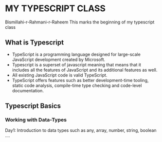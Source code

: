# MY TYPESCRIPT CLASS
Bismillahi-r-Rahmani-r-Raheem
This marks the beginning of my typescript class

## What is Typescript
* TypeScript is a programming language designed for large-scale JavaScript development created by Microsoft. 
* Typescript is a superset of javascript meaning that means that it includes all the features of JavaScript and its additional features as well. 
* All existing JavaScript code is valid TypeScript. 
* TypeScript offers features such as better development-time tooling, static code analysis, compile-time type checking and code-level documentation.


## Typescript Basics
### Working with Data-Types
Day1: Introduction to data types such as any, array, number, string, boolean ....
